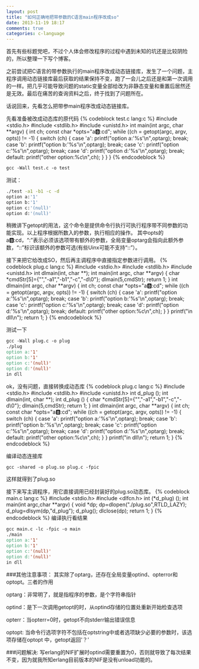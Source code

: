 ```yaml
---
layout: post
title: "如何正确地把带参数的C语言main程序改成so"
date: 2013-11-19 18:17
comments: true
categories: c-language 
---
```


首先有些标题党吧，不过个人体会修改程序的过程中遇到未知的坑还是比较阴险的，所以整理一下写个博客。

之前尝试把C语言的带参数执行的main程序改成动态链接库，发生了一个问题，主程序调用动态链接库最后获取的结果保持不变，跑了一会儿之后还是和第一次调用的一样。把几乎可能导致问题的static变量全部给改为非静态变量和重置后居然还是无效。最后在痛苦的查询资料之后，终于找到了问题所在。

话说回来，先看怎么把带参main程序改成动态链接库。

<!-- more -->

先看准备被改成动态库的原代码
{% codeblock test.c lang:c %}
#include <stdio.h>
#include <stdlib.h>
#include <unistd.h>
int main(int argc, char **argv) {
    int ch;
    const char *opts="a:b::cd";
    while ((ch = getopt(argc, argv, opts)) != -1) {
        switch (ch) {
        case 'a':
            printf("option a:'%s'\n",optarg);
            break;
        case 'b':
            printf("option b:'%s'\n",optarg);
            break;
        case 'c':
            printf("option c:'%s'\n",optarg);
            break;
        case 'd':
            printf("option d:'%s'\n",optarg);
            break;
        default:
            printf("other option:%c\n",ch);
        }
    }
}
{% endcodeblock %}

```makefile
gcc -Wall test.c -o test
```

测试：

```sh
./test -a1 -b1 -c -d
option a:'1'
option b:'1'
option c:'(null)'
option d:'(null)'
```

稍微讲下getopt的用法，这个命令是提供命令行执行可执行程序带不同参数的功能实现。以上程序根据所数入的参数，执行相应的操作。
其中opts的a:b::cd，“:”表示必须该选项带有额外的参数，全局变量optarg会指向此额外参数，“::”标识该额外的参数可选(有些Uinx可能不支持“::”）。

接下来把它给改成SO，然后再主调程序中直接指定参数进行调用。
{% codeblock plug.c lang:c %}
#include <stdio.h>
#include <stdlib.h>
#include <unistd.h>
int dlmain(int, char **);
int main(int argc, char **argv) {
    char *cmdStr[5]={"","-a1","-b1","-c","-d\0"};
    dlmain(5,cmdStr);
    return 1;
}
int dlmain(int argc, char **argv) {
    int ch;
    const char *opts="a:b::cd";
    while ((ch = getopt(argc, argv, opts)) != -1) {
        switch (ch) {
        case 'a':
            printf("option a:'%s'\n",optarg);
            break;
        case 'b':
            printf("option b:'%s'\n",optarg);
            break;
        case 'c':
            printf("option c:'%s'\n",optarg);
            break;
        case 'd':
            printf("option d:'%s'\n",optarg);
            break;
        default:
            printf("other option:%c\n",ch);
        }
    }
    printf("in dll\n");
    return 1;
}
{% endcodeblock %}

测试一下

```makefile
gcc -Wall plug.c -o plug
./plug
option a:'1'
option b:'1'
option c:'(null)'
option d:'(null)'
in dll
```

ok，没有问题，直接转换成动态库
{% codeblock plug.c lang:c %}
#include <stdio.h>
#include <stdlib.h>
#include <unistd.h>
int d_plug ();
int dlmain(int, char **);
int d_plug () {
    char *cmdStr[5]={"","-a1","-b1","-c","-d\0"};
    dlmain(5,cmdStr);
    return 1;
}
int dlmain(int argc, char **argv) {
    int ch;
    const char *opts="a:b::cd";
    while ((ch = getopt(argc, argv, opts)) != -1) {
        switch (ch) {
        case 'a':
            printf("option a:'%s'\n",optarg);
            break;
        case 'b':
            printf("option b:'%s'\n",optarg);
            break;
        case 'c':
            printf("option c:'%s'\n",optarg);
            break;
        case 'd':
            printf("option d:'%s'\n",optarg);
            break;
        default:
            printf("other option:%c\n",ch);
        }
    }
    printf("in dll\n");
    return 1;
}
{% endcodeblock %}

编译动态连接库

```makefile
gcc -shared -o plug.so plug.c -fpic
```

这样就得到了plug.so

接下来写主调程序，用它直接调用已经封装好的plug.so动态库。
{% codeblock main.c lang:c %}
#include <stdio.h>
#include <dlfcn.h>
int (*d_plug) ();
int main(int argc,char **argv) {
    void *dp;
    dp=dlopen("./plug.so",RTLD_LAZY);
    d_plug=dlsym(dp,"d_plug");
    d_plug();
    dlclose(dp);
    return 1;
}
{% endcodeblock %}
编译执行看结果

```makefile
gcc main.c -lc -fpic -o main
./main
option a:'1'
option b:'1'
option c:'(null)'
option d:'(null)'
in dll
```

###其他注意事项：
其实除了optarg，还存在全局变量optind、opterror和optopt。三者的作用

optarg：非常明了，就是指程序的参数，是个字符串指针

optind：是下一次调用getopt的时，从optind存储的位置处重新开始检查选项

opterr：当opterr=0时，getopt不向stderr输出错误信息

optopt: 当命令行选项字符不包括在optstring中或者选项缺少必要的参数时，该选项存储在optopt 中，getopt返回'？’


###问题解决:
写erlang的NIF扩展时optind需要重置为0，否则就导致了每次结果不变，因为就我所知erlang目前版本的NIF是没有unload功能的。

